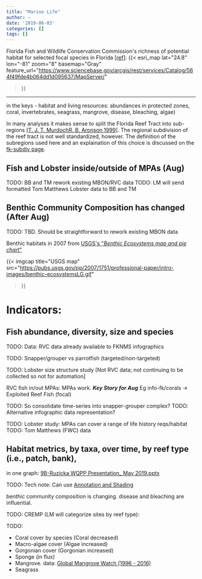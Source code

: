 ```yaml
---
title: "Marine Life"
author: ~
date: '2019-06-03'
categories: []
tags: []
---
```

Florida Fish and Wildlife Conservation Commission's richness of potential habitat for selected focal species in Florida [[ref]](https://flcpa.databasin.org/datasets/4372d400ff8444719c86175000ed7de8):
{{< esri_map
    lat="24.8" lon="-81" zoom="8"
    basemap="Gray"
    feature_url="https://www.sciencebase.gov/arcgis/rest/services/Catalog/564f49fde4b064dd1d095637/MapServer/"
>}}

----------------------------------------------------------------------------

in the keys - habitat and living resources: abundances in protected zones, coral, invertebrates, seagrass, mangrove, disease, bleaching, algae)

In many analyses it makes sense to split the Florida Reef Tract into sub-regions [[T. J. T. MurdochR. B. Aronson
 1999](https://link.springer.com/article/10.1007/s003380050210)].
The regional subdivision of the reef tract is not well standardized, however.
The definition of the subregions used here and an explaination of this choice is discussed on the [fk-subdiv page](fk-subidv.md).

## Fish and Lobster inside/outside of MPAs (Aug)
TODO: BB and TM rework existing MBON/RVC data
TODO: LM will send formatted Tom Matthews Lobster data to BB and TM

## Benthic Community Composition has changed (After Aug)
TODO: TBD. Should be straightforward to rework existing MBON data

Benthic habitats in 2007 from [USGS's "*Benthic Ecosystems map and pie chart*"](https://pubs.usgs.gov/pp/2007/1751/professional-paper/figures/benthic-ecosystems.html)

{{< imgcap
    title="USGS map" src="https://pubs.usgs.gov/pp/2007/1751/professional-paper/intro-images/benthic-ecosystemsLG.gif"
>}}

# Indicators:
## Fish abundance, diversity, size and species
TODO: Data: RVC data already available to FKNMS infographics

TODO: Snapper/grouper vs parrotfish (targeted/non-targeted)

TODO: Lobster size structure study [Not RVC data; not continuing to be collected so not for automation]

RVC fish in/out MPAs: MPAs work. ***Key Story for Aug***
Eg info-fk/corals -> Exploited Reef Fish (focal)

TODO: So consolidate time-series into snapper-grouper complex?
TODO: Alternative infographic data representation?

TODO: Lobster study: MPAs can cover a range of life history reqs/habitat
TODO: Tom Matthews (FWC) data


## Habitat metrics, by taxa, over time, by reef type (i.e., patch, bank),
in one graph:
[9B-Ruzicka WQPP Presentation_ May 2019.pptx](https://drive.google.com/open?id=181OYdxt0sXZYVNqz41f6m9KZQMdS2Ex0)

TODO: Tech note: Can use [Annotation and Shading](https://rstudio.github.io/dygraphs/gallery-annotations.html)

benthic community composition is changing.
disease and bleaching are influential.

TODO: CREMP (LM will categorize sites by reef type):

TODO:
* Coral cover by species (Coral decreased)
* Macro-algae cover (Algae increased)
* Gorgonian cover (Gorgonian increased)
* Sponge (in flux)
* Mangrove. data: [Global Mangrove Watch (1996 - 2016)](http://data.unep-wcmc.org/datasets/4)
* Seagrass
